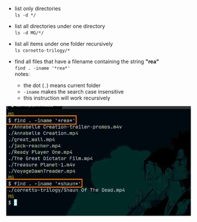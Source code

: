 - list only directories  
`ls -d */`

- list all directories under one directory  
`ls -d MG/*/`

- list all items under one folder recursively  
`ls cornetto-trilogy/*`

- find all files that have a filename containing the string **"rea"**  
`find . -iname '*rea*'`  
notes:  
    - the dot (`.`) means current folder
    - `-iname` makes the search case insensitive  
    - this instruction will work recursively

<img src="./images/find.jpg" alt="using the find command" width="600" />
